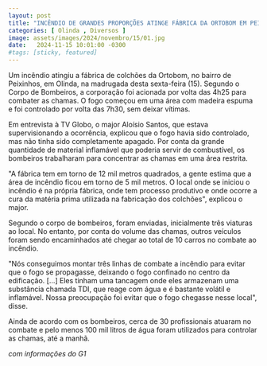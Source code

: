 ```yaml
---
layout: post
title: "INCÊNDIO DE GRANDES PROPORÇÕES ATINGE FÁBRICA DA ORTOBOM EM PEIXINHOS"
categories: [ Olinda , Diversos ]
image: assets/images/2024/novembro/15/01.jpg
date:   2024-11-15 10:01:00 -0300
#tags: [sticky, featured]
---
```

Um incêndio atingiu a fábrica de colchões da Ortobom, no bairro de Peixinhos, em Olinda, na madrugada desta sexta-feira (15). Segundo o Corpo de Bombeiros, a corporação foi acionada por volta das 4h25 para combater as chamas. O fogo começou em uma área com madeira espuma e foi controlado por volta das 7h30, sem deixar vítimas.

Em entrevista à TV Globo, o major Aloísio Santos, que estava supervisionando a ocorrência, explicou que o fogo havia sido controlado, mas não tinha sido completamente apagado. Por conta da grande quantidade de material inflamável que poderia servir de combustível, os bombeiros trabalharam para concentrar as chamas em uma área restrita.

"A fábrica tem em torno de 12 mil metros quadrados, a gente estima que a área de incêndio ficou em torno de 5 mil metros. O local onde se iniciou o incêndio é na própria fábrica, onde tem processo produtivo e onde ocorre a cura da matéria prima utilizada na fabricação dos colchões", explicou o major.

Segundo o corpo de bombeiros, foram enviadas, inicialmente três viaturas ao local. No entanto, por conta do volume das chamas, outros veículos foram sendo encaminhados até chegar ao total de 10 carros no combate ao incêndio.

"Nós conseguimos montar três linhas de combate a incêndio para evitar que o fogo se propagasse, deixando o fogo confinado no centro da edificação. [...] Eles tinham uma tancagem onde eles armazenam uma substância chamada TDI, que reage com água e é bastante volátil e inflamável. Nossa preocupação foi evitar que o fogo chegasse nesse local", disse.

Ainda de acordo com os bombeiros, cerca de 30 profissionais atuaram no combate e pelo menos 100 mil litros de água foram utilizados para controlar as chamas, até a manhã.

_com informações do G1_